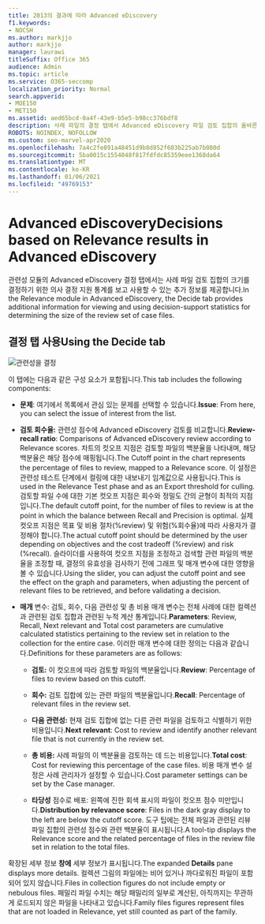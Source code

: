 ```yaml
---
title: 2013의 결과에 따라 Advanced eDiscovery
f1.keywords:
- NOCSH
ms.author: markjjo
author: markjjo
manager: laurawi
titleSuffix: Office 365
audience: Admin
ms.topic: article
ms.service: O365-seccomp
localization_priority: Normal
search.appverid:
- MOE150
- MET150
ms.assetid: aed65bcd-0a4f-43e9-b5e5-b98cc376bdf8
description: 사례 파일의 결정 탭에서 Advanced eDiscovery 파일 검토 집합의 올바른 크기를 결정하는 데 도움이 되는 데이터를 제공하는 방법을 확인합니다.
ROBOTS: NOINDEX, NOFOLLOW
ms.custom: seo-marvel-apr2020
ms.openlocfilehash: 7a4c2fe891a48451d9b8d852f603b225ab7b080d
ms.sourcegitcommit: 5ba0015c1554048f817fdfdc85359eee1368da64
ms.translationtype: MT
ms.contentlocale: ko-KR
ms.lasthandoff: 01/06/2021
ms.locfileid: "49769153"
---
```

# <a name="decisions-based-on-relevance-results-in-advanced-ediscovery"></a><span data-ttu-id="3b70f-103">Advanced eDiscovery</span><span class="sxs-lookup"><span data-stu-id="3b70f-103">Decisions based on Relevance results in Advanced eDiscovery</span></span>
  
<span data-ttu-id="3b70f-104">관련성 모듈의 Advanced eDiscovery 결정 탭에서는 사례 파일 검토 집합의 크기를 결정하기 위한 의사 결정 지원 통계를 보고 사용할 수 있는 추가 정보를 제공합니다.</span><span class="sxs-lookup"><span data-stu-id="3b70f-104">In the Relevance module in Advanced eDiscovery, the Decide tab provides additional information for viewing and using decision-support statistics for determining the size of the review set of case files.</span></span>
  
## <a name="using-the-decide-tab"></a><span data-ttu-id="3b70f-105">결정 탭 사용</span><span class="sxs-lookup"><span data-stu-id="3b70f-105">Using the Decide tab</span></span>

![관련성을 결정](../media/f32fed89-f3b5-404a-90c7-ea25d2eb58a9.png)
  
<span data-ttu-id="3b70f-107">이 탭에는 다음과 같은 구성 요소가 포함됩니다.</span><span class="sxs-lookup"><span data-stu-id="3b70f-107">This tab includes the following components:</span></span>
  
- <span data-ttu-id="3b70f-108">**문제**: 여기에서 목록에서 관심 있는 문제를 선택할 수 있습니다.</span><span class="sxs-lookup"><span data-stu-id="3b70f-108">**Issue**: From here, you can select the issue of interest from the list.</span></span>

- <span data-ttu-id="3b70f-109">**검토 회수율:** 관련성 점수에 Advanced eDiscovery 검토를 비교합니다.</span><span class="sxs-lookup"><span data-stu-id="3b70f-109">**Review-recall ratio**: Comparisons of Advanced eDiscovery review according to Relevance scores.</span></span> <span data-ttu-id="3b70f-110">차트의 컷오프 지점은 검토할 파일의 백분율을 나타내며, 해당 백분율은 해당 점수에 매핑됩니다.</span><span class="sxs-lookup"><span data-stu-id="3b70f-110">The Cutoff point in the chart represents the percentage of files to review, mapped to a Relevance score.</span></span> <span data-ttu-id="3b70f-111">이 설정은 관련성 테스트 단계에서 컬링에 대한 내보내기 임계값으로 사용됩니다.</span><span class="sxs-lookup"><span data-stu-id="3b70f-111">This is used in the Relevance Test phase and as an Export threshold for culling.</span></span> <span data-ttu-id="3b70f-112">검토할 파일 수에 대한 기본 컷오프 지점은 회수와 정밀도 간의 균형이 최적의 지점입니다.</span><span class="sxs-lookup"><span data-stu-id="3b70f-112">The default cutoff point, for the number of files to review is at the point in which the balance between Recall and Precision is optimal.</span></span> <span data-ttu-id="3b70f-113">실제 컷오프 지점은 목표 및 비용 절차(%review) 및 위험(%회수율)에 따라 사용자가 결정해야 합니다.</span><span class="sxs-lookup"><span data-stu-id="3b70f-113">The actual cutoff point should be determined by the user depending on objectives and the cost tradeoff (%review) and risk (%recall).</span></span> <span data-ttu-id="3b70f-114">슬라이더를 사용하여 컷오프 지점을 조정하고 검색할 관련 파일의 백분율을 조정할 때, 결정의 유효성을 검사하기 전에 그래프 및 매개 변수에 대한 영향을 볼 수 있습니다.</span><span class="sxs-lookup"><span data-stu-id="3b70f-114">Using the slider, you can adjust the cutoff point and see the effect on the graph and parameters, when adjusting the percent of relevant files to be retrieved, and before validating a decision.</span></span>

- <span data-ttu-id="3b70f-115">**매개** 변수: 검토, 회수, 다음 관련성 및 총 비용 매개 변수는 전체 사례에 대한 컬렉션과 관련된 검토 집합과 관련된 누적 계산 통계입니다.</span><span class="sxs-lookup"><span data-stu-id="3b70f-115">**Parameters**: Review, Recall, Next relevant and Total cost parameters are cumulative calculated statistics pertaining to the review set in relation to the collection for the entire case.</span></span> <span data-ttu-id="3b70f-116">이러한 매개 변수에 대한 정의는 다음과 같습니다.</span><span class="sxs-lookup"><span data-stu-id="3b70f-116">Definitions for these parameters are as follows:</span></span>

  - <span data-ttu-id="3b70f-117">**검토:** 이 컷오프에 따라 검토할 파일의 백분율입니다.</span><span class="sxs-lookup"><span data-stu-id="3b70f-117">**Review**: Percentage of files to review based on this cutoff.</span></span>

  - <span data-ttu-id="3b70f-118">**회수:** 검토 집합에 있는 관련 파일의 백분율입니다.</span><span class="sxs-lookup"><span data-stu-id="3b70f-118">**Recall**: Percentage of relevant files in the review set.</span></span>

  - <span data-ttu-id="3b70f-119">**다음 관련성:** 현재 검토 집합에 없는 다른 관련 파일을 검토하고 식별하기 위한 비용입니다.</span><span class="sxs-lookup"><span data-stu-id="3b70f-119">**Next relevant**: Cost to review and identify another relevant file that is not currently in the review set.</span></span>

  - <span data-ttu-id="3b70f-120">**총 비용:** 사례 파일의 이 백분율을 검토하는 데 드는 비용입니다.</span><span class="sxs-lookup"><span data-stu-id="3b70f-120">**Total cost**: Cost for reviewing this percentage of the case files.</span></span> <span data-ttu-id="3b70f-121">비용 매개 변수 설정은 사례 관리자가 설정할 수 있습니다.</span><span class="sxs-lookup"><span data-stu-id="3b70f-121">Cost parameter settings can be set by the Case manager.</span></span>

  - <span data-ttu-id="3b70f-122">**타당성** 점수로 배포: 왼쪽에 진한 회색 표시의 파일이 컷오프 점수 미만입니다.</span><span class="sxs-lookup"><span data-stu-id="3b70f-122">**Distribution by relevance score**: Files in the dark gray display to the left are below the cutoff score.</span></span> <span data-ttu-id="3b70f-123">도구 팁에는 전체 파일과 관련된 리뷰 파일 집합의 관련성 점수와 관련 백분율이 표시됩니다.</span><span class="sxs-lookup"><span data-stu-id="3b70f-123">A tool-tip displays the Relevance score and the related percentage of files in the review file set in relation to the total files.</span></span>

<span data-ttu-id="3b70f-124">확장된 세부 정보 **창에** 세부 정보가 표시됩니다.</span><span class="sxs-lookup"><span data-stu-id="3b70f-124">The expanded **Details** pane displays more details.</span></span> <span data-ttu-id="3b70f-125">컬렉션 그림의 파일에는 비어 있거나 까다로워진 파일이 포함되어 있지 않습니다.</span><span class="sxs-lookup"><span data-stu-id="3b70f-125">Files in collection figures do not include empty or nebulous files.</span></span> <span data-ttu-id="3b70f-126">패밀리 파일 수치는 해당 패밀리의 일부로 계산된, 아직까지는 무관하게 로드되지 않은 파일을 나타내고 있습니다.</span><span class="sxs-lookup"><span data-stu-id="3b70f-126">Family files figures represent files that are not loaded in Relevance, yet still counted as part of the family.</span></span>
